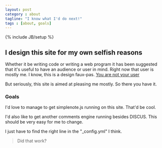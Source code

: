 ```yaml
---
layout: post
category : about
tagline: "I know what I'd do next!"
tags : [about, goals]
---
```

{% include JB/setup %}

## I design this site for my own selfish reasons

Whether it be writing code or writing a web program it has been suggested that it's useful to have an audience or user in mind.
 Right now that user is mostly me.  I know, this is a design faux-pas. [You are not your user](http://52weeksofux.com/post/385981879/you-are-not-your-user)

But seriously, this site is aimed at pleasing me mostly.  So there you have it.

### Goals

I'd love to manage to get simplenote.js running on this site.  That'd be cool.

I'd also like to get another comments engine running besides DISCUS.  This should be very easy for me to change.

I just have to find the right line in the "_config.yml" I think.  

> Did that work?
